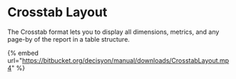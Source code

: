 # Crosstab Layout

The Crosstab format lets you to display all dimensions, metrics, and any page-by of the report in a table structure.

{% embed url="https://bitbucket.org/decisyon/manual/downloads/CrosstabLayout.mp4" %}



  


